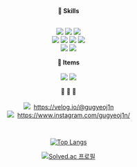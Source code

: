 <div align="center">
<strong>🛒 Skills</strong>
<br><br>
 
<img src="https://img.shields.io/badge/Python-3776AB?style=flat-square&logo=Python&logoColor=white"/> <img src="https://img.shields.io/badge/Java-007396?style=flat-square&logo=Java&logoColor=white"/> <img src="https://img.shields.io/badge/C++-00599C?style=flat-square&logo=C++&logoColor=white"/><br>
<img src="https://img.shields.io/badge/HTML-E34F26?style=flat-square&logo=HTML5&logoColor=white"/> <img src="https://img.shields.io/badge/CSS-1572B6?style=flat-square&logo=CSS3&logoColor=white"/> <img src="https://img.shields.io/badge/JavaScript-F7DF1E?style=flat-square&logo=JavaScript&logoColor=white"/> <img src="https://img.shields.io/badge/TypeScript-3178C6?style=flat-square&logo=TypeScript&logoColor=white"/> <br>
<img src="https://img.shields.io/badge/R-276DC3?style=flat-square&logo=R&logoColor=white"/> <img src="https://img.shields.io/badge/MySQL-4479A1?style=flat-square&logo=MySQL&logoColor=white"/><br>

<strong>🚗 Items</strong><br><br>
<img src="https://img.shields.io/badge/VisualStudioCode-007ACC?style=flat-square&logo=VisualStudioCode&logoColor=white"/> <img src="https://img.shields.io/badge/GoogleColab-F9AB00?style=flat-square&logo=GoogleColab&logoColor=white"/>
<br>

🐢 🐳 🦐
<br><br>
 <img src="https://img.shields.io/badge/Velog-20C997?style=flat-square&logo=Velog&logoColor=white"/>&nbsp;&nbsp;https://velog.io/@gugyeoj1n<br>
 <img src="https://img.shields.io/badge/Instagram-E4405F?style=flat-square&logo=Instagram&logoColor=white"/>&nbsp;&nbsp;https://www.instagram.com/gugyeoj1n/

<br>

[![Top Langs](https://github-readme-stats.vercel.app/api/top-langs/?username=gugyeoj1n&layout=compact)](https://github.com/anuraghazra/github-readme-stats)

[![Solved.ac
프로필](http://mazassumnida.wtf/api/v2/generate_badge?boj=zriring)](https://solved.ac/zriring)

</div>
